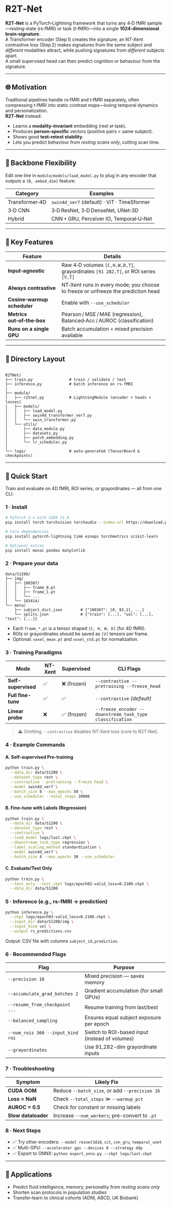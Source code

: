 # R2T‑Net

**R2T‑Net** is a PyTorch‑Lightning framework that turns any 4‑D fMRI sample—resting‑state (rs‑fMRI) or task (t‑fMRI)—into a single **1024‑dimensional brain‑signature**.  
A Transformer encoder (Step 1) creates the signature; an NT‑Xent contrastive loss (Step 2) makes signatures from the *same* subject and *different* modalities attract, while pushing signatures from *different* subjects apart.  
A small supervised head can then predict cognition or behaviour from the signature.

---

## 🌐 Motivation

Traditional pipelines handle rs‑fMRI and t‑fMRI separately, often compressing t‑fMRI into static contrast maps—losing temporal dynamics and personalization.  
**R2T‑Net** instead:

* Learns a **modality‑invariant** embedding (rest ⇄ task).  
* Produces **person‑specific** vectors (positive pairs = same subject).  
* Shows good **test–retest stability**.  
* Lets you predict behaviour from *resting scans only*, cutting scan time.

---

## 🧱 Backbone Flexibility

Edit one line in `module/models/load_model.py` to plug in any encoder that outputs a `[B, embed_dim]` feature:

| Category           | Examples |
|--------------------|----------|
| Transformer‑4D     | `swin4d_ver7` (default) ·  ViT · TimeSformer |
| 3‑D CNN            | 3‑D ResNet, 3‑D DenseNet, UNet‑3D |
| Hybrid             | CNN + GRU, Perceiver IO, Temporal‑U‑Net |

---

## 🔧 Key Features

| Feature | Details |
|---------|---------|
| **Input‑agnostic** | Raw 4‑D volumes `[C,H,W,D,T]`, grayordinates `[91 282,T]`, or ROI series `[V,T]` |
| **Always contrastive** | NT‑Xent runs in every mode; you choose to freeze or unfreeze the prediction head |
| **Cosine‑warmup scheduler** | Enable with `--use_scheduler` |
| **Metrics out‑of‑the‑box** | Pearson / MSE / MAE (regression), Balanced‑Acc / AUROC (classification) |
| **Runs on a single GPU** | Batch accumulation + mixed precision available |

---

## 📁 Directory Layout

```

R2TNet/
├── train.py                # train / validate / test
├── inference.py            # batch inference on rs‑fMRI
│
├── module/
│   ├── r2tnet.py           # LightningModule (encoder + heads + losses)
│   ├── models/
│   │   ├── load_model.py
│   │   ├── swin4d_transformer_ver7.py
│   │   └── swin_transformer.py
│   └── utils/
│       ├── data_module.py
│       ├── datasets.py
│       ├── patch_embedding.py
│       └── lr_scheduler.py
│
└── logs/                   # auto‑generated (TensorBoard & checkpoints)

````

---


## 🚀 Quick Start

Train and evaluate on 4D fMRI, ROI series, or grayordinates — all from one CLI.


### 1 · Install

```bash
# PyTorch 2.x with CUDA 11.8
pip install torch torchvision torchaudio --index-url https://download.pytorch.org/whl/cu118

# Core dependencies
pip install pytorch-lightning timm einops torchmetrics scikit-learn

# Optional extras
pip install monai pandas matplotlib
```


### 2 · Prepare your data

```
data/S1200/
├── img/
│   ├── 100307/
│   │   ├── frame_0.pt
│   │   ├── frame_1.pt
│   │   └── ...
│   └── 103414/
└── meta/
    ├── subject_dict.json        # {"100307": [0, 83.2], ...}
    └── splits.json              # {"train": [...], "val": [...], "test": [...]}
```

* Each `frame_*.pt` is a tensor shaped `[C, H, W, D]` (for 4D fMRI).
* ROIs or grayordinates should be saved as `[V]` tensors per frame.
* Optional: `voxel_mean.pt` and `voxel_std.pt` for normalization.


### 3 · Training Paradigms

| Mode                | NT-Xent | Supervised | CLI Flags                                                |
| ------------------- | ------- | ---------- | -------------------------------------------------------- |
| **Self-supervised** | ✅       | ❌ (frozen) | `--contrastive --pretraining --freeze_head`              |
| **Full fine-tune**  | ✅       | ✅          | `--contrastive` *(default)*                              |
| **Linear probe**    | ❌       | ✅ (frozen) | `--freeze_encoder --downstream_task_type classification` |

> ⚠️ Omitting `--contrastive` disables NT-Xent loss (core to R2T‑Net).


### 4 · Example Commands

#### A. Self-supervised Pre-training

```bash
python train.py \
  --data_dir data/S1200 \
  --dataset_type rest \
  --contrastive --pretraining --freeze_head \
  --model swin4d_ver7 \
  --batch_size 8 --max_epochs 50 \
  --use_scheduler --total_steps 20000
```

#### B. Fine-tune with Labels (Regression)

```bash
python train.py \
  --data_dir data/S1200 \
  --dataset_type rest \
  --contrastive \
  --load_model logs/last.ckpt \
  --downstream_task_type regression \
  --label_scaling_method standardization \
  --model swin4d_ver7 \
  --batch_size 4 --max_epochs 30 --use_scheduler
```

#### C. Evaluate/Test Only

```bash
python train.py \
  --test_only --test_ckpt logs/epoch02-valid_loss=0.2100.ckpt \
  --data_dir data/S1200
```


### 5 · Inference (e.g., rs-fMRI → prediction)

```bash
python inference.py \
  --ckpt logs/epoch03-valid_loss=0.2100.ckpt \
  --input_dir data/S1200/img \
  --input_kind vol \
  --output rs_predictions.csv
```

Output: CSV file with columns `subject_id,prediction`.


### 6 · Recommended Flags

| Flag                              | Purpose                                        |
| --------------------------------- | ---------------------------------------------- |
| `--precision 16`                  | Mixed precision — saves memory                 |
| `--accumulate_grad_batches 2`     | Gradient accumulation (for small GPUs)         |
| `--resume_from_checkpoint ...`    | Resume training from last/best                 |
| `--balanced_sampling`             | Ensures equal subject exposure per epoch       |
| `--num_rois 360 --input_kind roi` | Switch to ROI-based input (instead of volumes) |
| `--grayordinates`                 | Use 91,282-dim grayordinate inputs             |


### 7 · Troubleshooting

| Symptom             | Likely Fix                                     |
| ------------------- | ---------------------------------------------- |
| **CUDA OOM**        | Reduce `--batch_size`, or add `--precision 16` |
| **Loss = NaN**      | Check `--total_steps` ≫ `--warmup_pct`         |
| **AUROC = 0.5**     | Check for constant or missing labels           |
| **Slow dataloader** | Increase `--num_workers`; pre-convert to `.pt` |


### 8 · Next Steps

* ✅ Try other encoders: `--model resnet3d18`, `vit`, `cnn_gru`, `temporal_unet`
* ✅ Multi-GPU: `--accelerator gpu --devices 8 --strategy ddp`
* ✅ Export to ONNX: `python export_onnx.py --ckpt logs/last.ckpt`

---

## 🧠 Applications

* Predict fluid intelligence, memory, personality from *resting scans only*
* Shorten scan protocols in population studies
* Transfer‑learn to clinical cohorts (ADNI, ABCD, UK Biobank)
